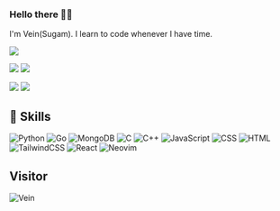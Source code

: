 ### Hello there 👋🏻

I'm Vein(Sugam). I learn to code whenever I have time.

<!---
<p><img
 align="left" 
src="https://github-readme-stats.vercel.app/api/top-langs/?username=vein05&langs_count=12&layout=donut"
 alt="vein05" /></p> */
-->
<!--
<p>&nbsp;<img 
align="center" 
src="https://github-readme-stats.vercel.app/api?username=vein05&show_icons=true&locale=en"
 alt="vein05" /></p>
 -->
<!--<p
 align="left"> <a 
href="https://github.com/ryo-ma/github-profile-trophy"><img 
src="https://github-profile-trophy.vercel.app/?username=vein05" 
alt="vein05" /></a> </p>
-->

![](http://github-profile-summary-cards.vercel.app/api/cards/profile-details?username=vein05&theme=dracula)

![](http://github-profile-summary-cards.vercel.app/api/cards/repos-per-language?username=vein05&theme=dracula&exclude=jupyter%20Notebook)
![](http://github-profile-summary-cards.vercel.app/api/cards/most-commit-language?username=vein05&theme=dracula&exclude=Jupyter%20Notebook)

![](http://github-profile-summary-cards.vercel.app/api/cards/stats?username=vein05&theme=dracula)
![](http://github-profile-summary-cards.vercel.app/api/cards/productive-time?username=vein05&theme=dracula&utcOffset=-6)

## 💼 Skills

![Python](https://img.shields.io/badge/python-3670A0?style=for-the-badge&logo=python&logoColor=ffdd54)
![Go](https://img.shields.io/badge/go-%2300ADD8.svg?style=for-the-badge&logo=go&logoColor=white)
![MongoDB](https://img.shields.io/badge/MongoDB-%234ea94b.svg?style=for-the-badge&logo=mongodb&logoColor=white)
![C](https://img.shields.io/badge/-C-A8B9CC?style=for-the-badge&logo=c&logoColor=white)
![C++](https://img.shields.io/badge/c++-%2300599C.svg?style=for-the-badge&logo=c%2B%2B&logoColor=white)
![JavaScript](https://img.shields.io/badge/-JavaScript-F7DF1E?style=for-the-badge&logo=javascript&logoColor=black)
![CSS](https://img.shields.io/badge/-CSS-1572B6?style=for-the-badge&logo=css3&logoColor=white)
![HTML](https://img.shields.io/badge/-HTML-E34F26?style=for-the-badge&logo=html5&logoColor=white)
![TailwindCSS](https://img.shields.io/badge/tailwindcss-%2338B2AC.svg?style=for-the-badge&logo=tailwind-css&logoColor=white)
![React](https://img.shields.io/badge/-ReactJs-61DAFB?logo=react&logoColor=white&style=for-the-badge)
![Neovim](https://img.shields.io/badge/NeoVim-%2357A143.svg?&style=for-the-badge&logo=neovim&logoColor=white)



## Visitor
![Vein](https://profile-counter.glitch.me/vein05/count.svg)
